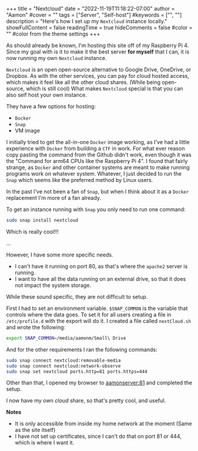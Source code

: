 +++
title = "Nextcloud"
date = "2022-11-19T11:18:22-07:00"
author = "Aamon"
#cover = ""
tags = ["Server", "Self-host"]
#keywords = ["", ""]
description = "Here's how I set up my `Nextcloud` instance locally."
showFullContent = false
readingTime = true
hideComments = false
#color = "" #color from the theme settings
+++

As should already be known, I'm hosting this site off of my Raspberry Pi 4.
Since my goal with is it to make it the best server **for myself** that I can, it is now running my own `Nextcloud` instance.

`Nextcloud` is an open open-source alternative to Google Drive, OneDrive, or Dropbox.
As with the other services, you can pay for cloud hosted access, which makes it feel like all the other cloud shares.
(While being open-source, which is still cool)
What makes `Nextcloud` special is that you can also self host your own instance.

They have a few options for hosting:

* `Docker`
* `Snap`
* VM image

I initially tried to get the all-in-one `Docker` image working, as I've had a little experience with `Docker` from building a `CTF` in work.
For what ever reason copy pasting the command from the Github didn't work, even though it was the "Command for arm64 CPUs like the Raspberry Pi 4".
I found that fairly strange, as `Docker` and other container systems are meant to make running programs work on whatever system.
Whatever, I just decided to run the `Snap` which seems like the preferred method by Linux users.

In the past I've not been a fan of `Snap`, but when I think about it as a `Docker` replacement I'm more of a fan already.

To get an instance running with `Snap` you only need to run one command:

```bash
sudo snap install nextcloud
```

Which is really cool!!!

...

However, I have some more specific needs.

* I can't have it running on port 80, as that's where the `apache2` server is running.
* I want to have all the data running on an external drive, so that it does not impact the system storage.

While these sound specific, they are not difficult to setup.

First I had to set an environment variable.
`$SNAP_COMMON` is the variable that controls where the data goes.
To set it for all users creating a file in `/etc/profile.d` with the export will do it.
I created a file called `nextCloud.sh` and wrote the following:

```bash
export SNAP_COMMON=/media/aamonm/Small\ Drive
```

And for the other requirements I ran the following commands:

```bash
sudo snap connect nextcloud:removable-media
sudo snap connect nextcloud:network-observe
sudo snap set nextcloud ports.http=81 ports.https=444
```

Other than that, I opened my browser to [aamonserver:81](http://aamonserver:81) and completed the setup.

I now have my own *cloud* share, so that's pretty cool, and useful.

**Notes**

* It is only accessible from inside my home network at the moment (Same as the site itself)
* I have not set up certificates, since I can't do that on port 81 or 444, which is where I want it.
